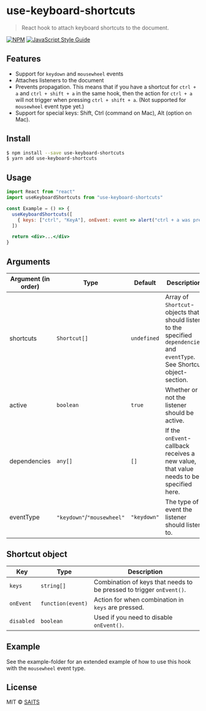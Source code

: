 # use-keyboard-shortcuts

> React hook to attach keyboard shortcuts to the document.

[![NPM](https://img.shields.io/npm/v/use-keyboard-shortcuts.svg)](https://www.npmjs.com/package/use-keyboard-shortcuts) [![JavaScript Style Guide](https://img.shields.io/badge/code_style-standard-brightgreen.svg)](https://standardjs.com)

## Features

- Support for `keydown` and `mousewheel` events
- Attaches listeners to the document
- Prevents propagation. This means that if you have a shortcut for `ctrl + a` and `ctrl + shift + a` in the same hook, then the action
  for `ctrl + a` will not trigger when pressing `ctrl + shift + a`. (Not supported for `mousewheel` event type yet.)
- Support for special keys: Shift, Ctrl (command on Mac), Alt (option on Mac).

## Install

```bash
$ npm install --save use-keyboard-shortcuts
$ yarn add use-keyboard-shortcuts
```

## Usage

```jsx
import React from "react"
import useKeyboardShortcuts from "use-keyboard-shortcuts"

const Example = () => {
  useKeyboardShortcuts([
    { keys: ["ctrl", "KeyA"], onEvent: event => alert("ctrl + a was pressed") },
  ])

  return <div>...</div>
}
```

## Arguments

<!-- This table was generated via http://www.tablesgenerator.com/markdown_tables -->

| Argument (in order) | Type                       | Default     | Description                                                                                                                  |
| ------------------- | -------------------------- | ----------- | ---------------------------------------------------------------------------------------------------------------------------- |
| shortcuts           | `Shortcut[]`               | `undefined` | Array of `Shortcut`-objects that should listen to the specified `dependencies` and `eventType`. See Shortcut object-section. |
| active              | `boolean`                  | `true`      | Whether or not the listener should be active.                                                                                |
| dependencies        | `any[]`                    | `[]`        | If the `onEvent`-callback receives a new value, that value needs to be specified here.                                       |
| eventType           | `"keydown"`/`"mousewheel"` | `"keydown"` | The type of event the listener should listen to.                                                                             |

## Shortcut object

<!-- This table was generated via http://www.tablesgenerator.com/markdown_tables -->

| Key        | Type              | Description                                                          |
| ---------- | ----------------- | -------------------------------------------------------------------- |
| `keys`     | `string[]`        | Combination of keys that needs to be pressed to trigger `onEvent()`. |
| `onEvent`  | `function(event)` | Action for when combination in `keys` are pressed.                   |
| `disabled` | `boolean`         | Used if you need to disable `onEvent()`.                             |

## Example

See the example-folder for an extended example of how to use this hook with the `mousewheel` event type.

## License

MIT © [SAITS](https://github.com/SAITS)

